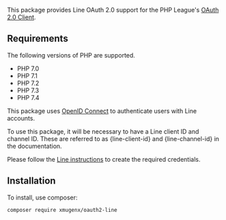 This package provides Line OAuth 2.0 support for the PHP League's [OAuth 2.0 Client](https://github.com/thephpleague/oauth2-client).

## Requirements

The following versions of PHP are supported.

* PHP 7.0
* PHP 7.1
* PHP 7.2
* PHP 7.3
* PHP 7.4

This package uses [OpenID Connect][openid-connect] to authenticate users with Line accounts.

To use this package, it will be necessary to have a Line client ID and channel ID. These are referred to as {line-client-id} and {line-channel-id} in the documentation.

Please follow the [Line instructions][oauth-setup] to create the required credentials.

[openid-connect]: https://developers.line.biz/en/docs/line-login/web/integrate-line-login-v2/
[oauth-setup]: https://developers.line.biz/en/docs/line-login/getting-started/

## Installation

To install, use composer:

```
composer require xmugenx/oauth2-line
```
